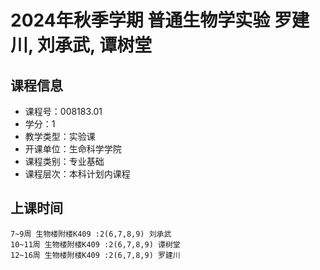 # 2024年秋季学期 普通生物学实验 罗建川, 刘承武, 谭树堂






## 课程信息

- 课程号：008183.01
- 学分：1
- 教学类型：实验课
- 开课单位：生命科学学院
- 课程类别：专业基础
- 课程层次：本科计划内课程

## 上课时间

```
7~9周 生物楼附楼K409 :2(6,7,8,9) 刘承武
10~11周 生物楼附楼K409 :2(6,7,8,9) 谭树堂
12~16周 生物楼附楼K409 :2(6,7,8,9) 罗建川
```

